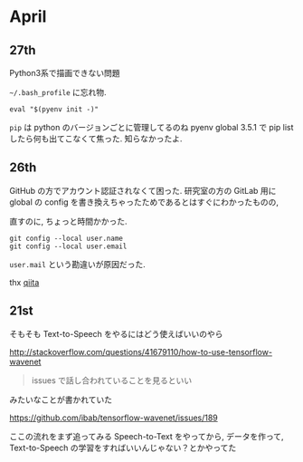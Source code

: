 # April
## 27th 
Python3系で描画できない問題

`~/.bash_profile`
に忘れ物. 

```
eval "$(pyenv init -)"
```

`pip`
は python のバージョンごとに管理してるのね
pyenv global 3.5.1 で pip list したら何も出てこなくて焦った. 
知らなかったよ. 

## 26th
GitHub の方でアカウント認証されなくて困った.
研究室の方の GitLab 用に global の config を書き換えちゃったためであるとはすぐにわかったものの,

直すのに, ちょっと時間かかった.

```shel
git config --local user.name
git config --local user.email
```

`user.mail` という勘違いが原因だった.

thx [qiita](http://qiita.com/zaki-yama/items/bfb0c2bef516af58c3fa)

## 21st
そもそも Text-to-Speech をやるにはどう使えばいいのやら

http://stackoverflow.com/questions/41679110/how-to-use-tensorflow-wavenet

> issues で話し合われていることを見るといい

みたいなことが書かれていた

https://github.com/ibab/tensorflow-wavenet/issues/189

ここの流れをまず追ってみる
Speech-to-Text をやってから, データを作って, Text-to-Speech の学習をすればいいんじゃない？とかやってた
